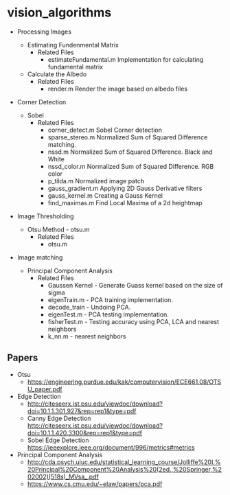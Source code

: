 # vision_algorithms

- Processing Images
  * Estimating Fundenmental Matrix
    + Related Files 
      - estimateFundamental.m  Implementation for calculating fundamental matrix
  * Calculate the Albedo
    + Related Files 
      - render.m  Render the image based on albedo files

- Corner Detection 
  * Sobel 
    + Related Files
       - corner_detect.m  Sobel Corner detection
       - sparse_stereo.m  Normalized Sum of Squared Difference matching.
       - nssd.m Normalized  Sum of Squared Difference. Black and White
       - nssd_color.m  Normalized Sum of Squared Difference. RGB color
       - p_tilda.m  Normalized image patch
       - gauss_gradient.m  Applying 2D Gauss Derivative filters 
       - gauss_kernel.m  Creating a Gauss Kernel
       - find_maximas.m  Find Local Maxima of a 2d heightmap

- Image Thresholding
  * Otsu Method - otsu.m
    + Related Files
      - otsu.m

- Image matching
  * Principal Component Analysis
    + Related Files
      - Gaussen Kernel  -  Generate Guass kernel based on the size of sigma
      - eigenTrain.m  -  PCA training implementation.
      - decode_train -  Undoing PCA.
      - eigenTest.m  - PCA testing implementation.
      - fisherTest.m -  Testing accuracy using PCA, LCA and nearest neighbors
      - k_nn.m  - nearest neighbors
      
      
## Papers
* Otsu
  - https://engineering.purdue.edu/kak/computervision/ECE661.08/OTSU_paper.pdf
* Edge Detection
  - http://citeseerx.ist.psu.edu/viewdoc/download?doi=10.1.1.301.927&rep=rep1&type=pdf
  - Canny Edge Detection http://citeseerx.ist.psu.edu/viewdoc/download?doi=10.1.1.420.3300&rep=rep1&type=pdf
  - Sobel Edge Detection https://ieeexplore.ieee.org/document/996/metrics#metrics
* Principal Component Analysis
  - http://cda.psych.uiuc.edu/statistical_learning_course/Jolliffe%20I.%20Principal%20Component%20Analysis%20(2ed.,%20Springer,%202002)(518s)_MVsa_.pdf
  - https://www.cs.cmu.edu/~elaw/papers/pca.pdf

